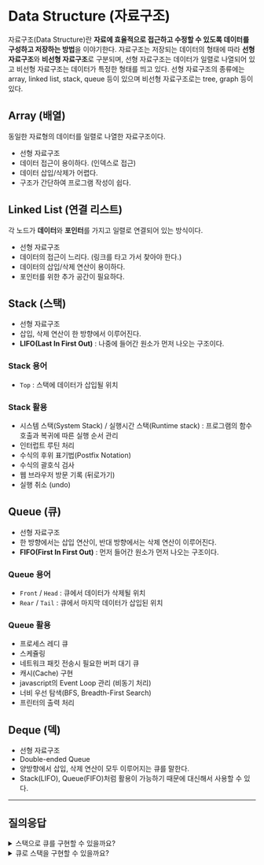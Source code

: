 # Data Structure (자료구조)

자료구조(Data Structure)란 **자료에 효율적으로 접근하고 수정할 수 있도록 데이터를 구성하고 저장하는 방법**을 이야기한다. 자료구조는 저장되는 데이터의 형태에 따라 **선형 자료구조**와 **비선형 자료구조**로 구분되며, 선형 자료구조는 데이터가 일렬로 나열되어 있고 비선형 자료구조는 데이터가 특정한 형태를 띄고 있다. 선형 자료구조의 종류에는 array, linked list, stack, queue 등이 있으며 비선형 자료구조로는 tree, graph 등이 있다.

## Array (배열)

동일한 자료형의 데이터를 일렬로 나열한 자료구조이다.

- 선형 자료구조
- 데이터 접근이 용이하다. (인덱스로 접근)
- 데이터 삽입/삭제가 어렵다.
- 구조가 간단하여 프로그램 작성이 쉽다.

## Linked List (연결 리스트)

각 노드가 **데이터**와 **포인터**를 가지고 일렬로 연결되어 있는 방식이다.

- 선형 자료구조
- 데이터의 접근이 느리다. (링크를 타고 가서 찾아야 한다.)
- 데이터의 삽입/삭제 연산이 용이하다.
- 포인터를 위한 추가 공간이 필요하다.

## Stack (스택)

- 선형 자료구조
- 삽입, 삭제 연산이 한 방향에서 이루어진다.
- **LIFO(Last In First Out)** : 나중에 들어간 원소가 먼저 나오는 구조이다.

### Stack 용어

- `Top` : 스택에 데이터가 삽입될 위치

### Stack 활용

- 시스템 스택(System Stack) / 실행시간 스택(Runtime stack) : 프로그램의 함수 호출과 복귀에 따른 실행 순서 관리
- 인터럽트 루틴 처리
- 수식의 후위 표기법(Postfix Notation)
- 수식의 괄호식 검사
- 웹 브라우저 방문 기록 (뒤로가기)
- 실행 취소 (undo)

## Queue (큐)

- 선형 자료구조
- 한 방향에서는 삽입 연산이, 반대 방향에서는 삭제 연산이 이루어진다.
- **FIFO(First In First Out)** : 먼저 들어간 원소가 먼저 나오는 구조이다.

### Queue 용어

- `Front` / `Head` : 큐에서 데이터가 삭제될 위치
- `Rear` / `Tail` : 큐에서 마지막 데이터가 삽입된 위치

### Queue 활용

- 프로세스 레디 큐
- 스케쥴링
- 네트워크 패킷 전송시 필요한 버퍼 대기 큐
- 캐시(Cache) 구현
- javascript의 Event Loop 관리 (비동기 처리)
- 너비 우선 탐색(BFS, Breadth-First Search)
- 프린터의 출력 처리

## Deque (덱)

- 선형 자료구조
- Double-ended Queue
- 양방향에서 삽입, 삭제 연산이 모두 이루어지는 큐를 말한다.
- Stack(LIFO), Queue(FIFO)처럼 활용이 가능하기 때문에 대신해서 사용할 수 있다.

---

## 질의응답

<details>
<summary>스택으로 큐를 구현할 수 있을까요?</summary>
네, 2개의 스택을 이용하여 구현할 수 있습니다. Enqueue 연산은 첫번째 스택에 원소를 추가하면 됩니다. Dequeue 연산은 두번째 스택을 이용합니다. 우선 두번째 스택이 비어있다면 첫번째 스택이 빌 때까지 첫번째 스택의 원소를 pop하고 두번째 스택에 push하는 것을 반복합니다. 그리고 두번째 스택이 비어있지 않다면 두번째 스택의 원소를 pop하면 됩니다.
</details>

<details>
<summary>큐로 스택을 구현할 수 있을까요?</summary>
네, 2개의 스택을 이용하여 구현할 수 있습니다. `Enqueue` 연산은 첫번째 스택에 원소를 추가하면 됩니다. `Dequeue` 연산은 두번째 스택을 이용합니다. 우선 두번째 스택이 비어있다면 첫번째 스택이 빌 때까지 첫번째 스택의 원소를 pop하고 두번째 스택에 push하는 것을 반복합니다. 그리고 두번째 스택이 비어있지 않다면 두번째 스택의 원소를 pop하면 됩니다.
</details>
